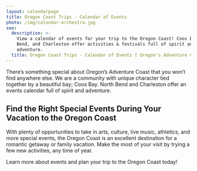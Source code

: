 ```yaml
---
layout: calendarpage
title: Oregon Coast Trips - Calendar of Events
photo: /img/calendar-orchestra.jpg
seo:
  description: >-
    View a calendar of events for your trip to the Oregon Coast! Coos Bay, North
    Bend, and Charleston offer activities & festivals full of spirit and
    adventure.
  title: Oregon Coast Trips - Calendar of Events | Oregon's Adventure Coast
---
```

There’s something special about Oregon’s Adventure Coast that you won’t find anywhere else. We are a community with unique character tied together by a beautiful bay; Coos Bay. North Bend and Charleston offer an events calendar full of spirit and adventure. 

## Find the Right Special Events During Your Vacation to the Oregon Coast

With plenty of opportunities to take in arts, culture, live music, athletics, and more special events, the Oregon Coast is an excellent destination for a romantic getaway or family vacation. Make the most of your visit by trying a few new activities, any time of year.



Learn more about events and plan your trip to the Oregon Coast today!
